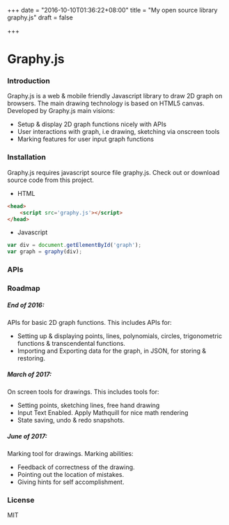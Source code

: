 +++
date = "2016-10-10T01:36:22+08:00"
title = "My open source library graphy.js"
draft = false

+++

# Graphy.js

### Introduction

Graphy.js is a web & mobile friendly Javascript library to draw 2D graph on browsers. The main drawing technology is based on HTML5 canvas. Developed by 
Graphy.js main visions:

  - Setup & display 2D graph functions nicely with APIs
  - User interactions with graph, i.e drawing, sketching via onscreen tools
  - Marking features for user input graph functions

### Installation

Graphy.js requires javascript source file graphy.js. Check out or download source code from this project.

  - HTML
```html
<head>
    <script src='graphy.js'></script>
</head>
```

  - Javascript
```js
var div = document.getElementById('graph');
var graph = graphy(div);
```

### APIs



### Roadmap

##### End of 2016:
APIs for basic 2D graph functions. This includes APIs for:
 - Setting up & displaying points, lines, polynomials, circles, trigonometric functions & transcendental functions.
 - Importing and Exporting data for the graph, in JSON, for storing & restoring.

##### March of 2017:
On screen tools for drawings. This includes tools for:
 - Setting points, sketching lines, free hand drawing
 - Input Text Enabled. Apply Mathquill for nice math rendering
 - State saving, undo & redo snapshots.

##### June of 2017:
Marking tool for drawings. Marking abilities:
 - Feedback of correctness of the drawing.
 - Pointing out the location of mistakes.
 - Giving hints for self accomplishment.
 
### License
MIT

   [git-repo-url]: <https://github.com/quangphuc789/graphy.js>
